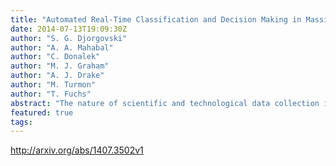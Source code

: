 ```yaml
---
title: "Automated Real-Time Classification and Decision Making in Massive Data   Streams from Synoptic Sky Surveys"
date: 2014-07-13T19:09:30Z
author: "S. G. Djorgovski"
author: "A. A. Mahabal"
author: "C. Donalek"
author: "M. J. Graham"
author: "A. J. Drake"
author: "M. Turmon"
author: "T. Fuchs"
abstract: "The nature of scientific and technological data collection is evolving rapidly: data volumes and rates grow exponentially, with increasing complexity and information content, and there has been a transition from static data sets to data streams that must be analyzed in real time. Interesting or anomalous phenomena must be quickly characterized and followed up with additional measurements via optimal deployment of limited assets. Modern astronomy presents a variety of such phenomena in the form of transient events in digital synoptic sky surveys, including cosmic explosions (supernovae, gamma ray bursts), relativistic phenomena (black hole formation, jets), potentially hazardous asteroids, etc. We have been developing a set of machine learning tools to detect, classify and plan a response to transient events for astronomy applications, using the Catalina Real-time Transient Survey (CRTS) as a scientific and methodological testbed. The ability to respond rapidly to the potentially most interesting events is a key bottleneck that limits the scientific returns from the current and anticipated synoptic sky surveys. Similar challenge arise in other contexts, from environmental monitoring using sensor networks to autonomous spacecraft systems. Given the exponential growth of data rates, and the time-critical response, we need a fully automated and robust approach. We describe the results obtained to date, and the possible future developments."
featured: true
tags:
---
```

http://arxiv.org/abs/1407.3502v1